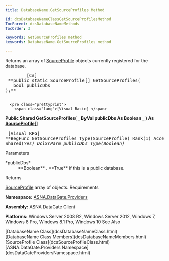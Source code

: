 ```yaml
---
title: DatabaseName.GetSourceProfiles Method

Id: dcsDatabaseNameClassGetSourceProfilesMethod
TocParent: dcsDatabaseNameMethods
TocOrder: 3

keywords: GetSourceProfiles method
keywords: DatabaseName.GetSourceProfiles method

---
```


Returns an array of [SourceProfile](dcsSourceProfileClass.html) objects currently registered for the database.
<pre class="prettyprint">
        <span class="lang">[C#]</span>
 **public static SourceProfile[] GetSourceProfiles(
   bool publicDbs
);** 
      </pre>
      <pre class="prettyprint">
        <span class="lang">[Visual Basic] </span>
 **Public Shared GetSourceProfiles( _
   ByVal publicDbs As Boolean _
) As [SourceProfile](dcsSourceProfileClass.html)[]** 
      </pre>
      <pre class="prettyprint">
        <span class="lang">[Visual RPG]</span>
 **BegFunc GetSourceProfiles Type(SourceProfile) Rank(1) Access(*Public) Shared(*Yes)
   DclSrParm publicDbs Type(*Boolean)** 
      </pre>

Parameters

<dl>
        <dt>
 *publicDbs* 
        </dt>
        <dd>
 **Boolean** . **True**  if this is a public 
						database.
					</dd>
</dl>

Returns

[SourceProfile](dcsSourceProfileClass.html) array of objects.
Requirements

**Namespace:** [ ASNA.DataGate.Providers](dcsDataGateProvidersNamespace.html) 

**Assembly:** ASNA DataGate Client

**Platforms:** Windows Server 2008 R2, Windows Server 2012, Windows 7, Windows 8 Pro, Windows 8.1 Pro, Windows 10
See Also

<dl />
      [DatabaseName Class](dcsDatabaseNameClass.html)
      <br />
      [DatabaseName Class Members](dcsDatabaseNameMembers.html)
      <br />
      [SourceProfile Class](dcsSourceProfileClass.html)
      <br />
      [ASNA.DataGate.Providers Namespace](dcsDataGateProvidersNamespace.html)


